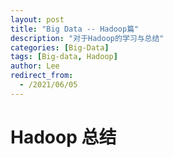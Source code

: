 ```yaml
---
layout: post
title: "Big Data -- Hadoop篇"
description: "对于Hadoop的学习与总结"
categories: [Big-Data]
tags: [Big-data, Hadoop]
author: Lee
redirect_from:
  - /2021/06/05
---
```


# Hadoop 总结

